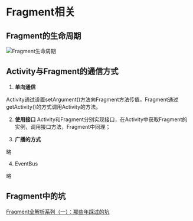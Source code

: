 # Fragment相关

## Fragment的生命周期

![Fragment生命周期](../../img/fragment_lifecycle.png)

## Activity与Fragment的通信方式

1. **单向通信**

  Activity通过设置setArgument()方法向Fragment方法传值，Fragment通过getActivity()的方式调用Activity的方法。

2. **使用接口**
    Activity和Fragment分别实现接口，在Activity中获取Fragment的实例，调用接口方法，Fragment中同理；

3. **广播的方式**

  略

4. EventBus

  略

## Fragment中的坑

[Fragment全解析系列（一）：那些年踩过的坑](http://www.jianshu.com/p/d9143a92ad94)
